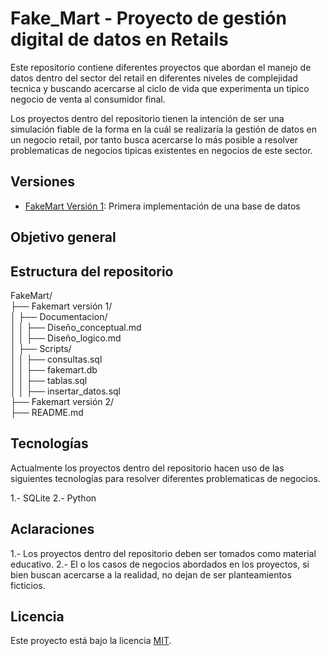 # Fake_Mart - Proyecto de gestión digital de datos en Retails

Este repositorio contiene diferentes proyectos que abordan el manejo de datos dentro del sector del retail en diferentes niveles de complejidad tecnica y buscando acercarse al ciclo de vida que experimenta un tipico negocio de venta al consumidor final. 

Los proyectos dentro del repositorio tienen la intención de ser una simulación fiable de la forma en la cuál se realizaría la gestión de datos en un negocio retail, por tanto busca acercarse lo más posible a resolver problematicas de negocios tipicas existentes en negocios de este sector. 

## Versiones
- [FakeMart Versión 1](): Primera implementación de una base de datos


## Objetivo general

## Estructura del repositorio 

FakeMart/  
├── Fakemart versión 1/  
│   ├── Documentacion/  
│   │   ├── Diseño_conceptual.md  
│   │   ├── Diseño_logico.md  
│   ├── Scripts/  
│   │   ├── consultas.sql  
│   │   ├── fakemart.db  
│   │   ├── tablas.sql  
│   │   ├── insertar_datos.sql  
├── Fakemart versión 2/  
├── README.md  

## Tecnologías 
 Actualmente los proyectos dentro del repositorio hacen uso de las siguientes tecnologías para resolver diferentes problematicas de negocios.

 1.- SQLite
 2.- Python 

## Aclaraciones 

1.- Los proyectos dentro del repositorio deben ser tomados como material educativo. 
2.- El o los casos de negocios abordados en los proyectos, si bien buscan acercarse a la realidad, no dejan de ser planteamientos ficticios. 

## Licencia 
Este proyecto está bajo la licencia [MIT](LICENSE).


